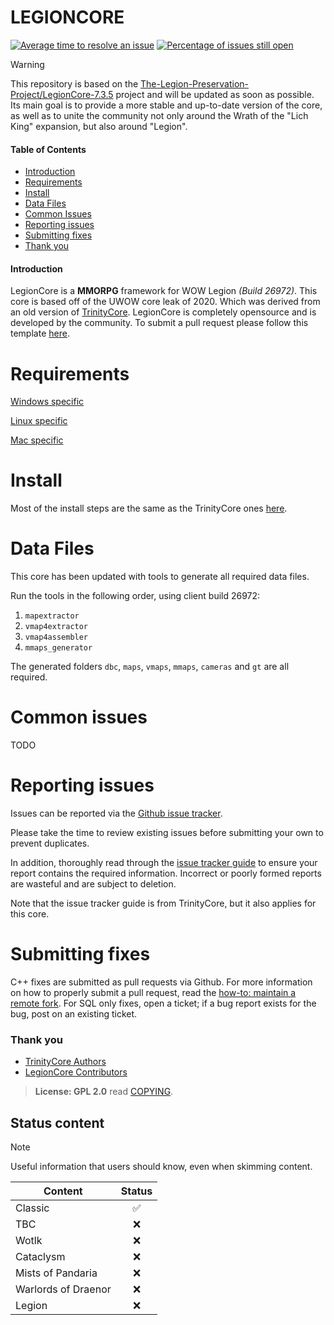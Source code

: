 # LEGIONCORE

[![Average time to resolve an issue](http://isitmaintained.com/badge/resolution/levrules/legioncore.svg)](http://isitmaintained.com/project/levrules/legioncore "Average time to resolve an issue") [![Percentage of issues still open](http://isitmaintained.com/badge/open/levrules/legioncore.svg)](http://isitmaintained.com/project/levrules/legioncore "Percentage of issues still open")

> [!WARNING]
> This repository is based on the [The-Legion-Preservation-Project/LegionCore-7.3.5](https://github.com/The-Legion-Preservation-Project/LegionCore-7.3.5/) project and will be updated as soon as possible. Its main goal is to provide a more stable and up-to-date version of the core, as well as to unite the community not only around the Wrath of the "Lich King" expansion, but also around "Legion".

#### Table of Contents
* [Introduction](#introduction)
* [Requirements](#requirements)
* [Install](#install)
* [Data Files](#data-files)
* [Common Issues](#common-issues)
* [Reporting issues](#reporting-issues)
* [Submitting fixes](#submitting-fixes)
* [Thank you](#thank-you)

#### Introduction
LegionCore is a **MMORPG** framework for WOW Legion *(Build 26972)*. This core is based off of the UWOW core leak of 2020. Which was derived from an old version of [TrinityCore](https://github.com/TrinityCore/TrinityCore). LegionCore is completely opensource and is developed by the community. To submit a pull request please follow this template [here](submitting-fixes).

# Requirements
 
[Windows specific](https://www.trinitycore.info/en/install/requirements/windows)
  
[Linux specific](https://www.trinitycore.info/en/install/requirements/linux)

[Mac specific](https://www.trinitycore.info/en/install/requirements/macos)

# Install
Most of the install steps are the same as the TrinityCore ones [here](https://www.trinitycore.info/en/install/Core-Installation).

# Data Files
This core has been updated with tools to generate all required data files.

Run the tools in the following order, using client build 26972:

1. `mapextractor`
2. `vmap4extractor`
3. `vmap4assembler`
4. `mmaps_generator`

The generated folders `dbc`, `maps`, `vmaps`, `mmaps`, `cameras` and `gt` are all required.

# Common issues
TODO

# Reporting issues
Issues can be reported via the [Github issue tracker](https://github.com/levrules/legioncore/issues).

Please take the time to review existing issues before submitting your own to
prevent duplicates.

In addition, thoroughly read through the [issue tracker guide](https://community.trinitycore.org/topic/37-the-trinitycore-issuetracker-and-you/) to ensure
your report contains the required information. Incorrect or poorly formed
reports are wasteful and are subject to deletion.

Note that the issue tracker guide is from TrinityCore, but it also applies for this core.

# Submitting fixes
C++ fixes are submitted as pull requests via Github. For more information on how to
properly submit a pull request, read the [how-to: maintain a remote fork](https://community.trinitycore.org/topic/9002-howto-maintain-a-remote-fork-for-pull-requests-tortoisegit/).
For SQL only fixes, open a ticket; if a bug report exists for the bug, post on an existing ticket.

### Thank you
- [TrinityCore Authors](https://github.com/TrinityCore/TrinityCore/blob/master/AUTHORS)
- [LegionCore Contributors](https://github.com/levrules/legioncore/graphs/contributors)

> **License: GPL 2.0** read [COPYING](COPYING).

## Status content
> [!NOTE]
> Useful information that users should know, even when skimming content.

| Content                              | Status |
|--------------------------------------|:--------:|
| Classic                              | ✅     |
| TBC                                  | ❌     |
| Wotlk                                | ❌     |
| Cataclysm                            | ❌     |
| Mists of Pandaria                    | ❌     |
| Warlords of Draenor                  | ❌     |
| Legion                               | ❌     |